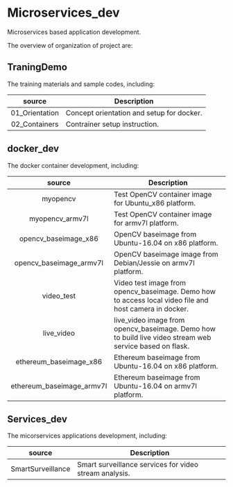 # Microservices_dev
Microservices based application development.

The overview of organization of project are:

## TraningDemo
The training materials and sample codes, including:

|   source   | Description |
|:----------:|-------------|
| 01_Orientation | Concept orientation and setup for docker. |
| 02_Containers | Contrainer setup instruction. |

## docker_dev
The docker container development, including:

|   source   | Description |
|:----------:|-------------|
| myopencv | Test OpenCV container image for Ubuntu_x86 platform. |
| myopencv_armv7l | Test OpenCV container image for armv7l platform. |
| opencv_baseimage_x86 | OpenCV baseimage from Ubuntu-16.04 on x86 platform. |
| opencv_baseimage_armv7l | OpenCV baseimage image from Debian/Jessie on armv7l platform. |
| video_test | Video test image from opencv_baseimage. Demo how to access local video file and host camera in docker. |
| live_video | live_video image from opencv_baseimage. Demo how to build live video stream web service based on flask. |
| ethereum_baseimage_x86 | Ethereum baseimage from Ubuntu-16.04 on x86 platform. |
| ethereum_baseimage_armv7l | Ethereum baseimage from Ubuntu-16.04 on armv7l platform. |

## Services_dev
The micorservices applications development, including:

|   source   | Description |
|:----------:|-------------|
| SmartSurveillance | Smart surveillance services for video stream analysis. |

